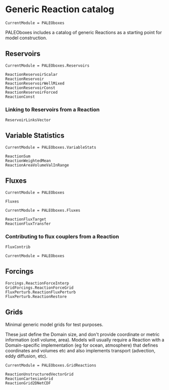 # Generic Reaction catalog

```@meta
CurrentModule = PALEOboxes
```

PALEOboxes includes a catalog of generic Reactions as a starting point for model construction.


## Reservoirs
```@meta
CurrentModule = PALEOboxes.Reservoirs
```
```@docs
ReactionReservoirScalar
ReactionReservoir
ReactionReservoirWellMixed
ReactionReservoirConst
ReactionReservoirForced
ReactionConst
```
### Linking to Reservoirs from a Reaction
```@docs
ReservoirLinksVector
```

## Variable Statistics
```@meta
CurrentModule = PALEOboxes.VariableStats
```
```@docs
ReactionSum
ReactionWeightedMean
ReactionAreaVolumeValInRange
```

## Fluxes
```@meta
CurrentModule = PALEOboxes
```
```@docs
Fluxes
```
```@meta
CurrentModule = PALEOboxes.Fluxes
```
```@docs
ReactionFluxTarget
ReactionFluxTransfer
```

### Contributing to flux couplers from a Reaction
```@docs
FluxContrib
```

```@meta
CurrentModule = PALEOboxes
```
## Forcings
```@docs
Forcings.ReactionForceInterp
GridForcings.ReactionForceGrid
FluxPerturb.ReactionFluxPerturb
FluxPerturb.ReactionRestore
```

## Grids
Minimal generic model grids for test purposes.

These just define the Domain size, and don't provide coordinate or metric information (cell volume, area).  Models will usually require a Reaction with a Domain-specific implementation (eg for ocean, atmosphere) that defines coordinates and volumes etc and also implements transport (advection, eddy diffusion, etc).
```@meta
CurrentModule = PALEOboxes.GridReactions
```
```@docs
ReactionUnstructuredVectorGrid
ReactionCartesianGrid
ReactionGrid2DNetCDF
```
